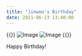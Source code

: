 ```yaml
---
title: "Jinwoo's Birthday"
date: 2021-06-23 13:40:00
---
```


{{<format row image-space>}}
![Image](//bspl.korea.ac.kr/Board/Gallery/IMG-1578.JPG#25) 
![Image](//bspl.korea.ac.kr/Board/Gallery/IMG-1577.JPG#25)
{{</format>}}

Happy Birthday!
